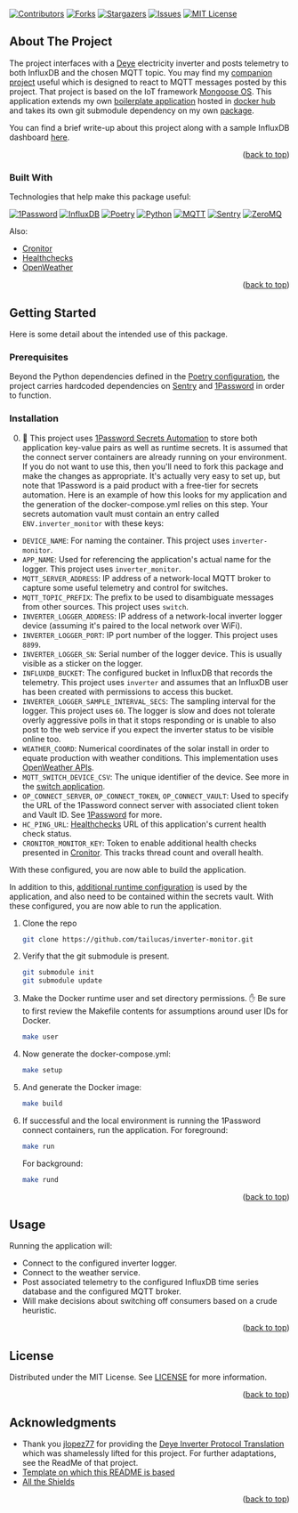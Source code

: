 <a name="readme-top"></a>

[![Contributors][contributors-shield]][contributors-url]
[![Forks][forks-shield]][forks-url]
[![Stargazers][stars-shield]][stars-url]
[![Issues][issues-shield]][issues-url]
[![MIT License][license-shield]][license-url]

## About The Project

The project interfaces with a [Deye][deye-url] electricity inverter and posts telemetry to both InfluxDB and the chosen MQTT topic. You may find my [companion project][switch-app-url] useful which is designed to react to MQTT messages posted by this project. That project is based on the IoT framework [Mongoose OS][mongoose-os-url]. This application extends my own [boilerplate application][baseapp-url] hosted in [docker hub][baseapp-image-url] and takes its own git submodule dependency on my own [package][pylib-url].

You can find a brief write-up about this project along with a sample InfluxDB dashboard [here](https://tailucas.github.io/update/2023/06/04/inverter-monitoring.html).

<p align="right">(<a href="#readme-top">back to top</a>)</p>

### Built With

Technologies that help make this package useful:

[![1Password][1p-shield]][1p-url]
[![InfluxDB][influxdb-shield]][influxdb-url]
[![Poetry][poetry-shield]][poetry-url]
[![Python][python-shield]][python-url]
[![MQTT][mqtt-shield]][mqtt-url]
[![Sentry][sentry-shield]][sentry-url]
[![ZeroMQ][zmq-shield]][zmq-url]

Also:

* [Cronitor][cronitor-url]
* [Healthchecks][healthchecks-url]
* [OpenWeather][ow-url]

<p align="right">(<a href="#readme-top">back to top</a>)</p>

<!-- GETTING STARTED -->
## Getting Started

Here is some detail about the intended use of this package.

### Prerequisites

Beyond the Python dependencies defined in the [Poetry configuration](pyproject.toml), the project carries hardcoded dependencies on [Sentry][sentry-url] and [1Password][1p-url] in order to function.

### Installation

0. :stop_sign: This project uses [1Password Secrets Automation][1p-url] to store both application key-value pairs as well as runtime secrets. It is assumed that the connect server containers are already running on your environment. If you do not want to use this, then you'll need to fork this package and make the changes as appropriate. It's actually very easy to set up, but note that 1Password is a paid product with a free-tier for secrets automation. Here is an example of how this looks for my application and the generation of the docker-compose.yml relies on this step. Your secrets automation vault must contain an entry called `ENV.inverter_monitor` with these keys:

* `DEVICE_NAME`: For naming the container. This project uses `inverter-monitor`.
* `APP_NAME`: Used for referencing the application's actual name for the logger. This project uses `inverter_monitor`.
* `MQTT_SERVER_ADDRESS`: IP address of a network-local MQTT broker to capture some useful telemetry and control for switches.
* `MQTT_TOPIC_PREFIX`: The prefix to be used to disambiguate messages from other sources. This project uses `switch`.
* `INVERTER_LOGGER_ADDRESS`: IP address of a network-local inverter logger device (assuming it's paired to the local network over WiFi).
* `INVERTER_LOGGER_PORT`: IP port number of the logger. This project uses `8899`.
* `INVERTER_LOGGER_SN`: Serial number of the logger device. This is usually visible as a sticker on the logger.
* `INFLUXDB_BUCKET`: The configured bucket in InfluxDB that records the telemetry. This project uses `inverter` and assumes that an InfluxDB user has been created with permissions to access this bucket.
* `INVERTER_LOGGER_SAMPLE_INTERVAL_SECS`: The sampling interval for the logger. This project uses `60`. The logger is slow and does not tolerate overly aggressive polls in that it stops responding or is unable to also post to the web service if you expect the inverter status to be visible online too.
* `WEATHER_COORD`: Numerical coordinates of the solar install in order to equate production with weather conditions. This implementation uses [OpenWeather APIs][ow-api-url].
* `MQTT_SWITCH_DEVICE_CSV`: The unique identifier of the device. See more in the [switch application][switch-app-url].
* `OP_CONNECT_SERVER`, `OP_CONNECT_TOKEN`, `OP_CONNECT_VAULT`: Used to specify the URL of the 1Password connect server with associated client token and Vault ID. See [1Password](https://developer.1password.com/docs/connect/get-started#step-1-set-up-a-secrets-automation-workflow) for more.
* `HC_PING_URL`: [Healthchecks][healthchecks-url] URL of this application's current health check status.
* `CRONITOR_MONITOR_KEY`: Token to enable additional health checks presented in [Cronitor][cronitor-url]. This tracks thread count and overall health.

With these configured, you are now able to build the application.

In addition to this, [additional runtime configuration](https://github.com/tailucas/inverter-monitor/blob/dcca894a35f9111935047986199ec47679430b4a/app/__main__.py#L31-L37) is used by the application, and also need to be contained within the secrets vault. With these configured, you are now able to run the application.

1. Clone the repo
   ```sh
   git clone https://github.com/tailucas/inverter-monitor.git
   ```
2. Verify that the git submodule is present.
   ```sh
   git submodule init
   git submodule update
   ```
4. Make the Docker runtime user and set directory permissions. :hand: Be sure to first review the Makefile contents for assumptions around user IDs for Docker.
   ```sh
   make user
   ```
5. Now generate the docker-compose.yml:
   ```sh
   make setup
   ```
6. And generate the Docker image:
   ```sh
   make build
   ```
7. If successful and the local environment is running the 1Password connect containers, run the application. For foreground:
   ```sh
   make run
   ```
   For background:
   ```sh
   make rund
   ```

<p align="right">(<a href="#readme-top">back to top</a>)</p>

<!-- USAGE EXAMPLES -->
## Usage

Running the application will:

* Connect to the configured inverter logger.
* Connect to the weather service.
* Post associated telemetry to the configured InfluxDB time series database and the configured MQTT broker.
* Will make decisions about switching off consumers based on a crude heuristic.

<p align="right">(<a href="#readme-top">back to top</a>)</p>

<!-- LICENSE -->
## License

Distributed under the MIT License. See [LICENSE](LICENSE) for more information.

<p align="right">(<a href="#readme-top">back to top</a>)</p>

<!-- ACKNOWLEDGMENTS -->
## Acknowledgments

* Thank you [jlopez77](https://github.com/jlopez77) for providing the [Deye Inverter Protocol Translation](https://github.com/jlopez77/DeyeInverter) which was shamelessly lifted for this project. For further adaptations, see the ReadMe of that project.
* [Template on which this README is based](https://github.com/othneildrew/Best-README-Template)
* [All the Shields](https://github.com/progfay/shields-with-icon)

<p align="right">(<a href="#readme-top">back to top</a>)</p>

<!-- MARKDOWN LINKS & IMAGES -->
<!-- https://www.markdownguide.org/basic-syntax/#reference-style-links -->
[contributors-shield]: https://img.shields.io/github/contributors/tailucas/inverter-monitor.svg?style=for-the-badge
[contributors-url]: https://github.com/tailucas/inverter-monitor/graphs/contributors
[forks-shield]: https://img.shields.io/github/forks/tailucas/inverter-monitor.svg?style=for-the-badge
[forks-url]: https://github.com/tailucas/inverter-monitor/network/members
[stars-shield]: https://img.shields.io/github/stars/tailucas/inverter-monitor.svg?style=for-the-badge
[stars-url]: https://github.com/tailucas/inverter-monitor/stargazers
[issues-shield]: https://img.shields.io/github/issues/tailucas/inverter-monitor.svg?style=for-the-badge
[issues-url]: https://github.com/tailucas/inverter-monitor/issues
[license-shield]: https://img.shields.io/github/license/tailucas/inverter-monitor.svg?style=for-the-badge
[license-url]: https://github.com/tailucas/inverter-monitor/blob/main/LICENSE

[baseapp-url]: https://github.com/tailucas/base-app
[baseapp-image-url]: https://hub.docker.com/repository/docker/tailucas/base-app/general
[pylib-url]: https://github.com/tailucas/pylib
[switch-app-url]: https://github.com/tailucas/switch-app

[1p-url]: https://developer.1password.com/docs/connect/
[1p-shield]: https://img.shields.io/static/v1?style=for-the-badge&message=1Password&color=0094F5&logo=1Password&logoColor=FFFFFF&label=
[cronitor-url]: https://cronitor.io/
[deye-url]: https://www.deyeinverter.com/
[healthchecks-url]: https://healthchecks.io/
[influxdb-shield]: https://img.shields.io/static/v1?style=for-the-badge&message=InfluxDB&color=22ADF6&logo=InfluxDB&logoColor=FFFFFF&label=
[influxdb-url]: https://www.influxdata.com/
[mongoose-os-url]: https://mongoose-os.com/
[mqtt-url]: https://mqtt.org/
[mqtt-shield]: https://img.shields.io/static/v1?style=for-the-badge&message=MQTT&color=660066&logo=MQTT&logoColor=FFFFFF&label=
[ow-api-url]: https://openweathermap.org/current
[ow-url]: https://openweathermap.org/
[poetry-url]: https://python-poetry.org/
[poetry-shield]: https://img.shields.io/static/v1?style=for-the-badge&message=Poetry&color=60A5FA&logo=Poetry&logoColor=FFFFFF&label=
[python-url]: https://www.python.org/
[python-shield]: https://img.shields.io/static/v1?style=for-the-badge&message=Python&color=3776AB&logo=Python&logoColor=FFFFFF&label=
[sentry-url]: https://sentry.io/
[sentry-shield]: https://img.shields.io/static/v1?style=for-the-badge&message=Sentry&color=362D59&logo=Sentry&logoColor=FFFFFF&label=
[zmq-url]: https://zeromq.org/
[zmq-shield]: https://img.shields.io/static/v1?style=for-the-badge&message=ZeroMQ&color=DF0000&logo=ZeroMQ&logoColor=FFFFFF&label=
